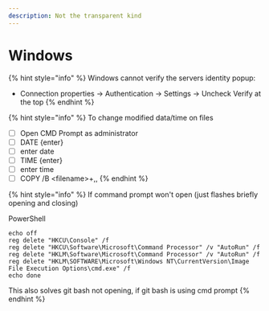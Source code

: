 ```yaml
---
description: Not the transparent kind
---
```


# Windows

{% hint style="info" %}
Windows cannot verify the servers identity popup:

* Connection properties -&gt; Authentication -&gt; Settings -&gt; Uncheck Verify at the top
{% endhint %}

{% hint style="info" %}
To change modified data/time on files

* [ ] Open CMD Prompt as administrator
* [ ] DATE {enter}
* [ ] enter date
* [ ] TIME {enter}
* [ ] enter time
* [ ] COPY /B &lt;filename&gt;+,,
{% endhint %}

{% hint style="info" %}
If command prompt won't open \(just flashes briefly opening and closing\)  
  
PowerShell

```text
echo off
reg delete "HKCU\Console" /f
reg delete "HKCU\Software\Microsoft\Command Processor" /v "AutoRun" /f
reg delete "HKLM\Software\Microsoft\Command Processor" /v "AutoRun" /f
reg delete "HKLM\SOFTWARE\Microsoft\Windows NT\CurrentVersion\Image File Execution Options\cmd.exe" /f
echo done
```

This also solves git bash not opening, if git bash is using cmd prompt
{% endhint %}




